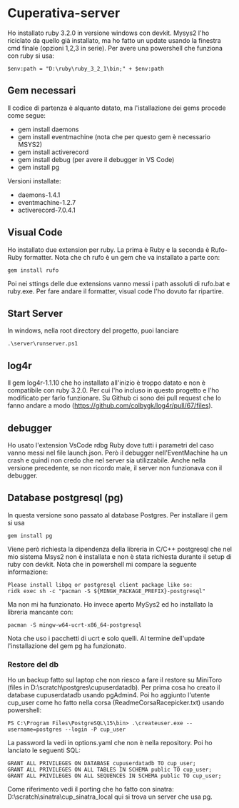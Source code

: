 # Cuperativa-server

Ho installato ruby 3.2.0 in versione windows con devkit. Mysys2 l'ho riciclato da quello
già installato, ma ho fatto un update usando la finestra cmd finale (opzioni 1,2,3 in serie).
Per avere una powershell che funziona con ruby si usa: 

    $env:path = "D:\ruby\ruby_3_2_1\bin;" + $env:path

## Gem necessari
Il codice di partenza è alquanto datato, ma  l'istallazione dei gems procede come segue:

- gem install daemons
- gem install eventmachine (nota che per questo gem è necessario MSYS2)
- gem install activerecord
- gem install debug (per avere il debugger in VS Code)
- gem install pg

Versioni installate:
- daemons-1.4.1
- eventmachine-1.2.7
- activerecord-7.0.4.1

## Visual Code
Ho installato due extension per ruby. La prima è Ruby e la seconda è Rufo-Ruby formatter.
Nota che ch rufo è un gem che va installato a parte con:

    gem install rufo
Poi nei sttings delle due extensions vanno messi i path assoluti di rufo.bat e ruby.exe.
Per fare andare il formatter, visual code l'ho dovuto far ripartire.

## Start Server
In windows, nella root directory del progetto, puoi lanciare

    .\server\runserver.ps1

## log4r
Il gem log4r-1.1.10 che ho installato all'inizio è troppo datato e non è compatibile con 
ruby 3.2.0. Per cui l'ho incluso in questo progetto e l'ho modificato per farlo funzionare.
Su Github ci sono dei pull request che lo fanno andare a modo (https://github.com/colbygk/log4r/pull/67/files).

## debugger
Ho usato l'extension VsCode rdbg Ruby dove tutti i parametri del caso vanno messi nel file launch.json.
Però il debugger nell'EventMachine ha un crash e quindi non credo che nel server sia utilizzabile.
Anche nella versione precedente, se non ricordo male, il server non funzionava con il debugger.

## Database postgresql (pg)
In questa versione sono passato al database Postgres. Per installare il gem si usa

    gem install pg
Viene però  richiesta la dipendenza della libreria in C/C++ postgresql
che nel mio sistema Msys2 non è installata e non è stata richiesta durante il setup di ruby con devkit.
Nota che in powershell mi compare la seguente informazione:

    Please install libpq or postgresql client package like so:
    ridk exec sh -c "pacman -S ${MINGW_PACKAGE_PREFIX}-postgresql"
Ma non mi ha funzionato. Ho invece aperto MySys2 ed ho installato la libreria mancante con:

    pacman -S mingw-w64-ucrt-x86_64-postgresql
Nota che uso i pacchetti di ucrt e solo quelli. Al termine dell'update l'installazione del gem pg
ha funzionato.

### Restore del db
Ho un backup fatto sul laptop che non riesco a fare il restore su MiniToro (files in D:\scratch\postgres\cupuserdatadb).
Per prima cosa ho creato il database cupuserdatadb usando pgAdmin4. Poi ho aggiunto l'utente cup_user
come ho fatto nella corsa (ReadmeCorsaRacepicker.txt) usando powershell:

    PS C:\Program Files\PostgreSQL\15\bin> .\createuser.exe --username=postgres --login -P cup_user
La password la vedi in options.yaml che non è nella repository.
Poi ho lanciato le seguenti SQL:

    GRANT ALL PRIVILEGES ON DATABASE cupuserdatadb TO cup_user;
    GRANT ALL PRIVILEGES ON ALL TABLES IN SCHEMA public TO cup_user;
    GRANT ALL PRIVILEGES ON ALL SEQUENCES IN SCHEMA public TO cup_user;

Come riferimento vedi il porting che ho fatto con sinatra:
D:\scratch\sinatra\cup_sinatra_local 
qui si trova un server che usa pg.
